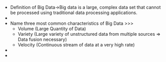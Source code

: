- Definition of Big Data→Big data is a large, complex data set that cannot be processed using traditional data processing applications.
- 
- Name three most common characteristics of Big Data >>>
    - Volume (Large Quantity of Data)
    - Variety (Large variety of unstructured data from multiple sources ⇒ Data fusion necessary)
    - Velocity (Continuous stream of data at a very high rate)
- 
- 
